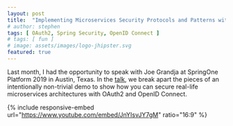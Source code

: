 ```yaml
---
layout: post
title:  "Implementing Microservices Security Protocols and Patterns with Spring Security 5.2"
# author: stephen
tags: [ OAuth2, Spring Security, OpenID Connect ]
# tags: [ fun ]
# image: assets/images/logo-jhipster.svg
featured: true
---
```


Last month, I had the opportunity to speak with Joe Grandja at SpringOne Platform 2019 in Austin, Texas. In the [talk](https://springoneplatform.io/2019/sessions/implementing-microservices-security-patterns-protocols-with-spring-security), we break apart the pieces of an intentionally non-trivial demo to show how you can secure real-life microservices architectures with OAuth2 and OpenID Connect.

{% include responsive-embed url="https://www.youtube.com/embed/JnYIsvJY7gM" ratio="16:9" %}